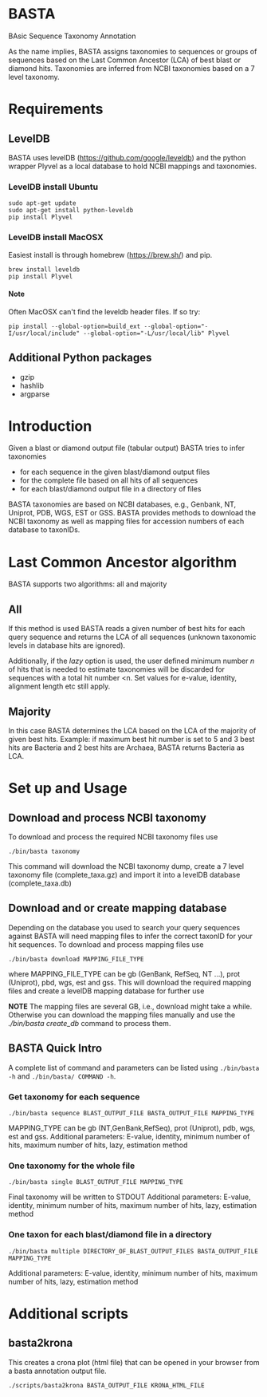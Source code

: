 # BASTA
BAsic Sequence Taxonomy Annotation

As the name implies, BASTA assigns taxonomies to sequences or groups of sequences based on the Last Common Ancestor (LCA) of best blast or diamond hits. Taxonomies are inferred from NCBI taxonomies based on a 7 level taxonomy. 


# Requirements

## LevelDB
BASTA uses levelDB (https://github.com/google/leveldb) and the python wrapper Plyvel as a local database to hold NCBI mappings and taxonomies.

### LevelDB install Ubuntu
```
sudo apt-get update
sudo apt-get install python-leveldb
pip install Plyvel
```



### LevelDB install MacOSX
Easiest install is through homebrew (https://brew.sh/) and pip. 
```
brew install leveldb
pip install Plyvel
```

#### Note
Often MacOSX can't find the leveldb header files. If so try:

```
pip install --global-option=build_ext --global-option="-I/usr/local/include" --global-option="-L/usr/local/lib" Plyvel
```

## Additional Python packages
* gzip
* hashlib
* argparse


# Introduction

Given a blast or diamond output file (tabular output) BASTA tries to infer taxonomies  
* for each sequence in the given blast/diamond output files 
* for the complete file based on all hits of all sequences 
* for each blast/diamond output file in a directory of files

BASTA taxonomies are based on NCBI databases, e.g., Genbank, NT, Uniprot, PDB, WGS, EST or GSS. BASTA provides methods to download the NCBI taxonomy as well as mapping files for accession numbers of each database to taxonIDs.

# Last Common Ancestor algorithm
BASTA supports two algorithms: all and majority

## All
If this method is used BASTA reads a given number of best hits for each query sequence and returns the LCA of all sequences (unknown taxonomic levels in database hits are ignored).

Additionally, if the *lazy* option is used, the user defined minimum number *n* of hits that is needed to estimate taxonomies will be discarded for sequences with a total hit number <n. Set values for e-value, identity, alignment length etc still apply.


## Majority
In this case BASTA determines the LCA based on the LCA of the majority of given best hits. Example: if maximum best hit number is set to 5 and 3 best hits are Bacteria and 2 best hits are Archaea, BASTA returns Bacteria as LCA.

# Set up and Usage

## Download and process NCBI taxonomy
To download and process the required NCBI taxonomy files use

```
./bin/basta taxonomy
```

This command will download the NCBI taxonomy dump, create a 7 level taxonomy file (complete_taxa.gz) and import it into a levelDB database (complete_taxa.db)


## Download and or create mapping database
Depending on the database you used to search your query sequences against BASTA will need mapping files to infer the correct taxonID for your hit sequences. To download and process mapping files use

```
./bin/basta download MAPPING_FILE_TYPE
```

where MAPPING_FILE_TYPE can be gb (GenBank, RefSeq, NT ...), prot (Uniprot), pbd, wgs, est and gss.
This will download the required mapping files and create a levelDB mapping database for further use

**NOTE** The mapping files are several GB, i.e., download might take a while. Otherwise you can download the mapping files manually and use the *./bin/basta create_db* command to process them.


## BASTA Quick Intro
A complete list of command and parameters can be listed using `./bin/basta -h` and `./bin/basta/ COMMAND -h`.


### Get taxonomy for each sequence

```
./bin/basta sequence BLAST_OUTPUT_FILE BASTA_OUTPUT_FILE MAPPING_TYPE
```

MAPPING_TYPE can be gb (NT,GenBank,RefSeq), prot (Uniprot), pdb, wgs, est and gss.
Additional parameters: E-value, identity, minimum number of hits, maximum number of hits, lazy, estimation method


### One taxonomy for the whole file

```
./bin/basta single BLAST_OUTPUT_FILE MAPPING_TYPE
```

Final taxonomy will be written to STDOUT
Additional parameters: E-value, identity, minimum number of hits, maximum number of hits, lazy, estimation method

### One taxon for each blast/diamond file in a directory

```
./bin/basta multiple DIRECTORY_OF_BLAST_OUTPUT_FILES BASTA_OUTPUT_FILE MAPPING_TYPE
```
Additional parameters: E-value, identity, minimum number of hits, maximum number of hits, lazy, estimation method




# Additional scripts

## basta2krona

This creates a crona plot (html file) that can be opened in your browser from a basta annotation output file.

```
./scripts/basta2krona BASTA_OUTPUT_FILE KRONA_HTML_FILE
```




